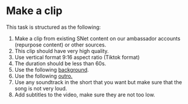 # Make a clip

This task is structured as the following:

1. Make a clip from existing SNet content on our ambassador accounts (repurpose content) or other sources.
2. This clip should have very high quality.
3. Use vertical format 9:16 aspect ratio (Tiktok format)
4. The duration should be less than 60s.
5. Use the following [background](https://drive.google.com/file/d/1JU0plrZJkE0uQUG9MXjl0H\_StHEoiYyh/view?usp=sharing).
6. Use the following [outro.](https://drive.google.com/file/d/1oOb1xqJLlTEJi6TNVko\_w3WcAD-4pETI/view?usp=sharing)
7. Use any soundtrack in the short that you want but make sure that the song is not very loud.
8. Add subtitles to the video, make sure they are not too low.
